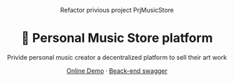 <p align="center"> Refactor privious project PrjMusicStore </p>
<h1 align="center">
  🦄 Personal Music Store platform
</h1>
<p align="center">Privide personal music creator a decentralized platform to sell their art work</p>

<p align="center">
    <a href="https://azxcvba99.net/" target="blank">Online Demo</a>
    ·
     <a href="https://azxcvba99.net/swagger/index.html" target="blank">Beack-end swagger</a>
</p>
